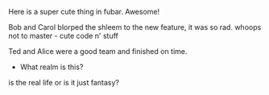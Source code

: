 
Here is a super cute thing in fubar. Awesome!

Bob and Carol blorped the shleem to the new feature, it was so rad.
whoops not to master - cute code n' stuff

Ted and Alice were a good team and finished on time.

- What realm is this?

is the real life or is it just fantasy?